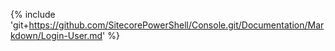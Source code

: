 {% include 'git+https://github.com/SitecorePowerShell/Console.git/Documentation/Markdown/Login-User.md' %}
